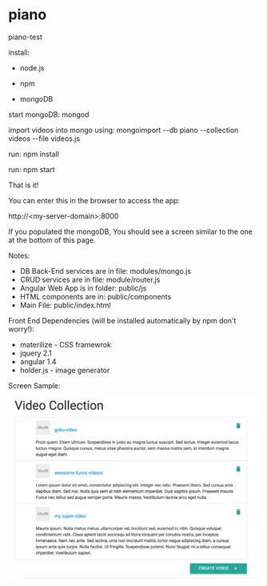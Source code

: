 # piano
piano-test

install:

- node.js

- npm 

- mongoDB

start mongoDB: mongod

import videos into mongo using: mongoimport --db piano --collection videos --file videos.js

run: npm install

run: npm start

That is it!

You can enter this in the browser to access the app:

http://&lt;my-server-domain&gt;:8000

If you populated the mongoDB, You should see a screen similar to the one at the bottom of this page.

Notes:

- DB Back-End services are in file: modules/mongo.js
- CRUD services are in file: module/router.js
- Angular Web App is in folder: public/js
- HTML components are in: public/components
- Main File: public/index.html

Front End Dependencies (will be installed automatically by npm don't worry!):

- materilize - CSS framewrok
- jquery 2.1
- angular 1.4
- holder.js - image generator

Screen Sample:

![sample screen](https://github.com/ernestlv/piano/blob/master/screens/piano-video-list.png)
